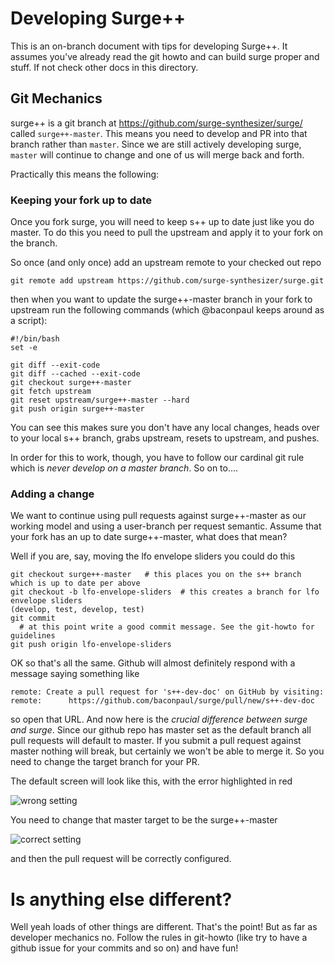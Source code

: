 # Developing Surge++

This is an on-branch document with tips for developing Surge++. It assumes you've already read
the git howto and can build surge proper and stuff. If not check other docs in this directory.

## Git Mechanics

surge++ is a git branch at https://github.com/surge-synthesizer/surge/ called `surge++-master`.
This means you need to develop and PR into that branch rather than `master`. Since we are still
actively developing surge, `master` will continue to change and one of us will merge back and forth.

Practically this means the following:

### Keeping your fork up to date

Once you fork surge, you will need to keep s++ up to date just like you do master. To do this you 
need to pull the upstream and apply it to your fork on the branch.

So once (and only once) add an upstream remote to your checked out repo

```
git remote add upstream https://github.com/surge-synthesizer/surge.git
```

then when you want to update the surge++-master branch in your fork to upstream
run the following commands (which @baconpaul keeps around as a script):

```
#!/bin/bash
set -e

git diff --exit-code
git diff --cached --exit-code
git checkout surge++-master
git fetch upstream
git reset upstream/surge++-master --hard
git push origin surge++-master
```

You can see this makes sure you don't have any local changes, heads over to your
local s++ branch, grabs upstream, resets to upstream, and pushes.

In order for this to work, though, you have to follow our cardinal git rule which is
*never develop on a master branch*. So on to....

### Adding a change

We want to continue using pull requests against surge++-master as our working model and using
a user-branch per request semantic. Assume that your fork has an up to date surge++-master, what
does that mean?

Well if you are, say, moving the lfo envelope sliders you could do this

```
git checkout surge++-master   # this places you on the s++ branch which is up to date per above
git checkout -b lfo-envelope-sliders  # this creates a branch for lfo envelope sliders
(develop, test, develop, test)
git commit
  # at this point write a good commit message. See the git-howto for guidelines
git push origin lfo-envelope-sliders
```

OK so that's all the same. Github will almost definitely respond with a message saying something like

```
remote: Create a pull request for 's++-dev-doc' on GitHub by visiting:
remote:      https://github.com/baconpaul/surge/pull/new/s++-dev-doc
```

so open that URL. And now here is the *crucial difference between surge and surge*. Since our github repo
has master set as the default branch all pull requests will default to master. If you submit a pull request
against master nothing will break, but certainly we won't be able to merge it. So you need to change the
target branch for your PR.

The default screen will look like this, with the error highlighted in red

![wrong setting](s++-wrong.png)

You need to change that master target to be the surge++-master

![correct setting](s++-right.png)

and then the pull request will be correctly configured.

# Is anything else different?

Well yeah loads of other things are different. That's the point! But as far as developer mechanics
no. Follow the rules in git-howto (like try to have a github issue for your commits and so on)
and have fun!




